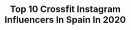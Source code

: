 ---
title: Top 10 Crossfit Instagram Influencers In Spain In 2020
description: >-
  Find top crossfit Instagram influencers in Spain in 2020. Most popular hashtags: #crossfit #yomequedoencasa #love #cuarentena.
platform: Instagram
profiles:
  - username: "chamborodriguez"
    fullname: >-
      Salvador Rodríguez de Burgos
    location: "Spain"
    followers: 12168
    engagement: 1539
    commentsToLikes: 0.054718
    avatar: "https://scontent-amt2-1.cdninstagram.com/v/t51.2885-19/s320x320/65082751_563761444028613_8383113439748292608_n.jpg?_nc_ht=scontent-amt2-1.cdninstagram.com&_nc_ohc=JIc9XRdmyQgAX-EYzPq&oh=9849cc233adea296550a3c946da08702&oe=5EBA6261"
    verified: false
    hashtags: "#europa, #gobletrotter, #catalu, #trinidad"
  - username: "bryanher97"
    fullname: >-
      Bryan Hernández
    location: "Spain"
    followers: 9026
    engagement: 1280
    commentsToLikes: 0.045001
    avatar: "https://scontent-amt2-1.cdninstagram.com/v/t51.2885-19/s320x320/49354074_1703431423090019_7139919560894840832_n.jpg?_nc_ht=scontent-amt2-1.cdninstagram.com&_nc_ohc=CSodoZzmaYIAX_8or6t&oh=ad4f85f1363e5b7636a7f4809d3eef30&oe=5EB9D769"
    verified: false
    hashtags: "#nano9, #tbt, #turismolanzarote, #competition"
  - username: "hectorenmadrid"
    fullname: >-
      Héctor García
    location: "Spain"
    followers: 139531
    engagement: 820
    commentsToLikes: 0.013237
    avatar: "https://scontent-amt2-1.cdninstagram.com/v/t51.2885-19/s320x320/74859700_2499638176958725_5414427513562595328_n.jpg?_nc_ht=scontent-amt2-1.cdninstagram.com&_nc_ohc=xvNexPeJt3MAX_ej5Of&oh=73a8b98a3b421cbd26fe63ff846f8294&oe=5EBC24AD"
    verified: false
    hashtags: "#california, #mymalaga, #starbucksreserve, #facialtreatment"
  - username: "kronometrillo"
    fullname: >-
      Daniel Prim
    location: "Spain"
    followers: 43518
    engagement: 464
    commentsToLikes: 0.035369
    avatar: "https://scontent-ams4-1.cdninstagram.com/v/t51.2885-19/s320x320/89065544_198356374738191_803792331898617856_n.jpg?_nc_ht=scontent-ams4-1.cdninstagram.com&_nc_ohc=fo9enJrPlEoAX9kYrIi&oh=30cecc0dfa6ec55349ef37beb12b8b55&oe=5EB8C955"
    verified: false
    hashtags: "#coronavirusespa, #yoentrenoencasa, #roadtonowhere, #netflixes"
  - username: "fisioterapablo"
    fullname: >-
      Pablo
    location: "Spain"
    followers: 21955
    engagement: 302
    commentsToLikes: 0.076441
    avatar: "https://scontent-lhr8-1.cdninstagram.com/v/t51.2885-19/s320x320/88378939_513564992870747_4287539437824376832_n.jpg?_nc_ht=scontent-lhr8-1.cdninstagram.com&_nc_ohc=kUSsBU9QaiEAX-vZHm6&oh=e0f89d1fb6eb6c15a06fd196d84d241f&oe=5EBA8628"
    verified: false
    hashtags: "#baqueira, #seviene, #catalonia, #frontsquat"
  - username: "hogberglukas"
    fullname: >-
      Lukas Högberg
    location: "Spain"
    followers: 100085
    engagement: 380
    commentsToLikes: 0.022104
    avatar: "https://scontent-atl3-1.cdninstagram.com/v/t51.2885-19/s320x320/69848135_2493415834229318_2068022303437881344_n.jpg?_nc_ht=scontent-atl3-1.cdninstagram.com&_nc_ohc=3qn5oeqRTJIAX_bHRao&oh=97c07910f436b3dc2589c26130bb9203&oe=5EBB38D6"
    verified: true
    hashtags: "#stayhomechallenge, #jungletraining, #onlylove, #niketraining"
  - username: "baby__beast"
    fullname: >-
      Crossfit Girl
    location: "Spain"
    followers: 39610
    engagement: 1014
    commentsToLikes: 0.022851
    avatar: "https://scontent-ams4-1.cdninstagram.com/v/t51.2885-19/s320x320/37180195_299145454157665_3755689209449414656_n.jpg?_nc_ht=scontent-ams4-1.cdninstagram.com&_nc_ohc=imzf4lSAm5QAX-oPfuF&oh=c9bd9f24288f12aab9e47b0b79f2f1ce&oe=5EBAB205"
    verified: false
    hashtags: "#games, #potencialmente, #irresponsables, #happy"
  - username: "didipump"
    fullname: >-
      Didi
    location: "Spain"
    followers: 15482
    engagement: 450
    commentsToLikes: 0.047228
    avatar: "https://scontent-nrt1-1.cdninstagram.com/v/t51.2885-19/10349662_564509070335587_812550315_a.jpg?_nc_ht=scontent-nrt1-1.cdninstagram.com&_nc_ohc=BtnNqRn6VnkAX9gY-37&oh=e7df838b4ce8b9e445be3687c138f5af&oe=5E9FE198"
    verified: false
    hashtags: "#smile, #jerseinavide, #littlepump, #instagramisdying"
  - username: "rubenpadillac_"
    fullname: >-
      Rubén Padilla
    location: "Spain"
    followers: 16602
    engagement: 1331
    commentsToLikes: 0.008947
    avatar: "https://scontent-ams4-1.cdninstagram.com/v/t51.2885-19/s320x320/53673740_2062107797190693_7266739297921794048_n.jpg?_nc_ht=scontent-ams4-1.cdninstagram.com&_nc_ohc=Kg6CqxOlEdIAX8JQJXw&oh=b72406775816080cfc2527acd49cf30b&oe=5EB9A4DA"
    verified: false
    hashtags: "#lonely"
  - username: "simonettifiorella"
    fullname: >-
      Simona Quintana Silva
    location: "Spain"
    followers: 39946
    engagement: 595
    commentsToLikes: 0.013993
    avatar: "https://scontent-lhr8-1.cdninstagram.com/v/t51.2885-19/s320x320/53852004_2239225986327068_7201457414225264640_n.jpg?_nc_ht=scontent-lhr8-1.cdninstagram.com&_nc_ohc=SUJ3t-jo6bsAX8SN0JK&oh=8afd57544ade9712a5620675944eba9e&oe=5EB9E388"
    verified: false
    hashtags: "#confia, #hairstyle, #rope, #yingyang"
---